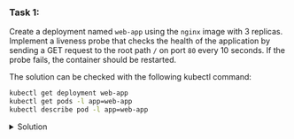 ### Task 1:

Create a deployment named `web-app` using the `nginx` image with 3 replicas. Implement a liveness probe that checks the health of the application by sending a GET request to the root path `/` on port `80` every 10 seconds. If the probe fails, the container should be restarted.

The solution can be checked with the following kubectl command:
```sh
kubectl get deployment web-app
kubectl get pods -l app=web-app
kubectl describe pod -l app=web-app
```

<details>
<summary>Solution</summary>

```bash
cat <<EOF | kubectl apply -f -
apiVersion: apps/v1
kind: Deployment
metadata:
  name: web-app
spec:
  replicas: 3
  selector:
    matchLabels:
      app: web-app
  template:
    metadata:
      labels:
        app: web-app
    spec:
      containers:
      - name: nginx
        image: nginx
        ports:
        - containerPort: 80
        livenessProbe:
          httpGet:
            path: /
            port: 80
          initialDelaySeconds: 10
          periodSeconds: 10
EOF
```
</details>
